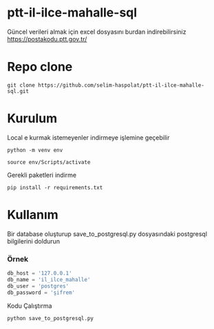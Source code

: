 # ptt-il-ilce-mahalle-sql

Güncel verileri almak için excel dosyasını burdan indirebilirsiniz https://postakodu.ptt.gov.tr/ 

# Repo clone
```console
git clone https://github.com/selim-haspolat/ptt-il-ilce-mahalle-sql.git
```

# Kurulum
Local e kurmak istemeyenler indirmeye işlemine geçebilir
```console
python -m venv env
```
```console
source env/Scripts/activate 
```

Gerekli paketleri indirme
```console
pip install -r requirements.txt
```
# Kullanım
Bir database oluşturup save_to_postgresql.py dosyasındaki postgresql bilgilerini doldurun

### Örnek
```py
db_host = '127.0.0.1'
db_name = 'il_ilce_mahalle' 
db_user = 'postgres'
db_password = 'şifrem'
```

Kodu Çalıştırma
```console
python save_to_postgresql.py
```


